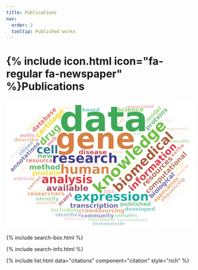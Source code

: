 ```yaml
---
title: Publications
nav:
  order: 2
  tooltip: Published works
---
```


# {% include icon.html icon="fa-regular fa-newspaper" %}Publications

<center>
<!-- Generated from https://shiny.rcg.sfu.ca/u/rdmorin/pubmedcloud3/ -->
<img src="../images/wordcloud.png" alt="A word cloud of publication titles" style="width:600px"/>
</center>

{% include search-box.html %}

{% include search-info.html %}

<!--{% include list.html data="citations" component="citation" style="rich" filters="orcid: 0000-0002-9859-4104"%}-->
{% include list.html data="citations" component="citation" style="rich" %}
